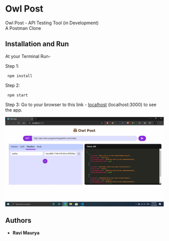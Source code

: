 # Owl Post

Owl Post - API Testing Tool (in Development)<br/>
A Postman Clone

## Installation and Run

At your Terminal Run-

Step 1:
```
 npm install 
``` 

Step 2:
```
 npm start 
``` 

Step 3:
Go to your browser to this link - [localhost](http://localhost:3000) (localhost:3000) to see the app.<br>

![Screenshot](./assets/ss.JPG)

## Authors
- **Ravi Maurya**